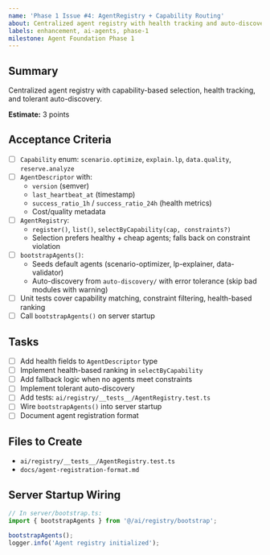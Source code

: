 ```yaml
---
name: 'Phase 1 Issue #4: AgentRegistry + Capability Routing'
about: Centralized agent registry with health tracking and auto-discovery
labels: enhancement, ai-agents, phase-1
milestone: Agent Foundation Phase 1
---
```


## Summary

Centralized agent registry with capability-based selection, health tracking, and
tolerant auto-discovery.

**Estimate:** 3 points

## Acceptance Criteria

- [ ] `Capability` enum: `scenario.optimize`, `explain.lp`, `data.quality`,
      `reserve.analyze`
- [ ] `AgentDescriptor` with:
  - `version` (semver)
  - `last_heartbeat_at` (timestamp)
  - `success_ratio_1h` / `success_ratio_24h` (health metrics)
  - Cost/quality metadata
- [ ] `AgentRegistry`:
  - `register()`, `list()`, `selectByCapability(cap, constraints?)`
  - Selection prefers healthy + cheap agents; falls back on constraint violation
- [ ] `bootstrapAgents()`:
  - Seeds default agents (scenario-optimizer, lp-explainer, data-validator)
  - Auto-discovery from `auto-discovery/` with error tolerance (skip bad modules
    with warning)
- [ ] Unit tests cover capability matching, constraint filtering, health-based
      ranking
- [ ] Call `bootstrapAgents()` on server startup

## Tasks

- [ ] Add health fields to `AgentDescriptor` type
- [ ] Implement health-based ranking in `selectByCapability`
- [ ] Add fallback logic when no agents meet constraints
- [ ] Implement tolerant auto-discovery
- [ ] Add tests: `ai/registry/__tests__/AgentRegistry.test.ts`
- [ ] Wire `bootstrapAgents()` into server startup
- [ ] Document agent registration format

## Files to Create

- `ai/registry/__tests__/AgentRegistry.test.ts`
- `docs/agent-registration-format.md`

## Server Startup Wiring

```typescript
// In server/bootstrap.ts:
import { bootstrapAgents } from '@/ai/registry/bootstrap';

bootstrapAgents();
logger.info('Agent registry initialized');
```
